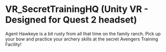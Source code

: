 # VR_SecretTrainingHQ (Unity VR - Designed for Quest 2 headset)

Agent Hawkeye is a bit rusty from all that time on the family ranch. Pick up your bow and practice your archery skills at the secret Avengers Training Facility!
